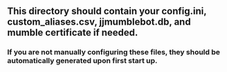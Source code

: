 ## This directory should contain your config.ini, custom_aliases.csv, jjmumblebot.db, and mumble certificate if needed.

### If you are not manually configuring these files, they should be automatically generated upon first start up.

